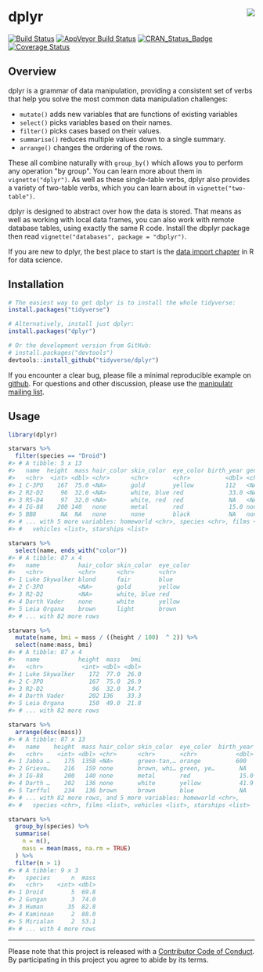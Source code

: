 
<!-- README.md is generated from README.Rmd. Please edit that file -->
dplyr <img src="man/figures/logo.png" align="right" />
======================================================

[![Build Status](https://travis-ci.org/tidyverse/dplyr.svg?branch=master)](https://travis-ci.org/tidyverse/dplyr) [![AppVeyor Build Status](https://ci.appveyor.com/api/projects/status/github/tidyverse/dplyr?branch=master&svg=true)](https://ci.appveyor.com/project/tidyverse/dplyr) [![CRAN\_Status\_Badge](http://www.r-pkg.org/badges/version/dplyr)](http://cran.r-project.org/package=dplyr) [![Coverage Status](https://codecov.io/gh/tidyverse/dplyr/branch/master/graph/badge.svg)](https://codecov.io/gh/tidyverse/dplyr?branch=master)

Overview
--------

dplyr is a grammar of data manipulation, providing a consistent set of verbs that help you solve the most common data manipulation challenges:

-   `mutate()` adds new variables that are functions of existing variables
-   `select()` picks variables based on their names.
-   `filter()` picks cases based on their values.
-   `summarise()` reduces multiple values down to a single summary.
-   `arrange()` changes the ordering of the rows.

These all combine naturally with `group_by()` which allows you to perform any operation "by group". You can learn more about them in `vignette("dplyr")`. As well as these single-table verbs, dplyr also provides a variety of two-table verbs, which you can learn about in `vignette("two-table")`.

dplyr is designed to abstract over how the data is stored. That means as well as working with local data frames, you can also work with remote database tables, using exactly the same R code. Install the dbplyr package then read `vignette("databases", package = "dbplyr")`.

If you are new to dplyr, the best place to start is the [data import chapter](http://r4ds.had.co.nz/transform.html) in R for data science.

Installation
------------

``` r
# The easiest way to get dplyr is to install the whole tidyverse:
install.packages("tidyverse")

# Alternatively, install just dplyr:
install.packages("dplyr")

# Or the development version from GitHub:
# install.packages("devtools")
devtools::install_github("tidyverse/dplyr")
```

If you encounter a clear bug, please file a minimal reproducible example on [github](https://github.com/tidyverse/dplyr/issues). For questions and other discussion, please use the [manipulatr mailing list](https://groups.google.com/group/manipulatr).

Usage
-----

``` r
library(dplyr)

starwars %>% 
  filter(species == "Droid")
#> # A tibble: 5 x 13
#>   name  height  mass hair_color skin_color  eye_color birth_year gender
#>   <chr>  <int> <dbl> <chr>      <chr>       <chr>          <dbl> <chr> 
#> 1 C-3PO    167  75.0 <NA>       gold        yellow         112   <NA>  
#> 2 R2-D2     96  32.0 <NA>       white, blue red             33.0 <NA>  
#> 3 R5-D4     97  32.0 <NA>       white, red  red             NA   <NA>  
#> 4 IG-88    200 140   none       metal       red             15.0 none  
#> 5 BB8       NA  NA   none       none        black           NA   none  
#> # ... with 5 more variables: homeworld <chr>, species <chr>, films <list>,
#> #   vehicles <list>, starships <list>

starwars %>% 
  select(name, ends_with("color"))
#> # A tibble: 87 x 4
#>   name           hair_color skin_color  eye_color
#>   <chr>          <chr>      <chr>       <chr>    
#> 1 Luke Skywalker blond      fair        blue     
#> 2 C-3PO          <NA>       gold        yellow   
#> 3 R2-D2          <NA>       white, blue red      
#> 4 Darth Vader    none       white       yellow   
#> 5 Leia Organa    brown      light       brown    
#> # ... with 82 more rows

starwars %>% 
  mutate(name, bmi = mass / ((height / 100)  ^ 2)) %>%
  select(name:mass, bmi)
#> # A tibble: 87 x 4
#>   name           height  mass   bmi
#>   <chr>           <int> <dbl> <dbl>
#> 1 Luke Skywalker    172  77.0  26.0
#> 2 C-3PO             167  75.0  26.9
#> 3 R2-D2              96  32.0  34.7
#> 4 Darth Vader       202 136    33.3
#> 5 Leia Organa       150  49.0  21.8
#> # ... with 82 more rows

starwars %>% 
  arrange(desc(mass))
#> # A tibble: 87 x 13
#>   name    height  mass hair_color skin_color  eye_color  birth_year gender
#>   <chr>    <int> <dbl> <chr>      <chr>       <chr>           <dbl> <chr> 
#> 1 Jabba …    175  1358 <NA>       green-tan,… orange          600   herma…
#> 2 Grievo…    216   159 none       brown, whi… green, ye…       NA   male  
#> 3 IG-88      200   140 none       metal       red              15.0 none  
#> 4 Darth …    202   136 none       white       yellow           41.9 male  
#> 5 Tarfful    234   136 brown      brown       blue             NA   male  
#> # ... with 82 more rows, and 5 more variables: homeworld <chr>,
#> #   species <chr>, films <list>, vehicles <list>, starships <list>

starwars %>%
  group_by(species) %>%
  summarise(
    n = n(),
    mass = mean(mass, na.rm = TRUE)
  ) %>%
  filter(n > 1)
#> # A tibble: 9 x 3
#>   species      n  mass
#>   <chr>    <int> <dbl>
#> 1 Droid        5  69.8
#> 2 Gungan       3  74.0
#> 3 Human       35  82.8
#> 4 Kaminoan     2  88.0
#> 5 Mirialan     2  53.1
#> # ... with 4 more rows
```

------------------------------------------------------------------------

Please note that this project is released with a [Contributor Code of Conduct](CONDUCT.md). By participating in this project you agree to abide by its terms.
